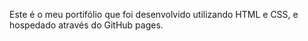 Este é o meu portifólio que foi desenvolvido utilizando HTML e CSS, e hospedado através do GitHub pages.
